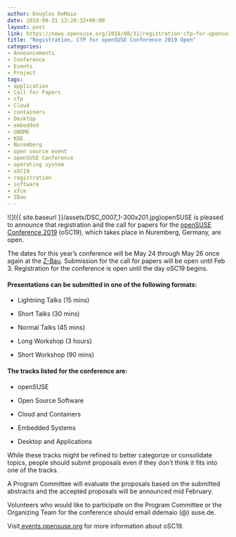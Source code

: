 ```yaml
---
author: Douglas DeMaio
date: 2018-08-31 13:20:32+00:00
layout: post
link: https://news.opensuse.org/2018/08/31/registration-cfp-for-opensuse-conference-2019-open/
title: "Registration, CfP for openSUSE Conference 2019 Open"
categories:
- Announcements
- Conference
- Events
- Project
tags:
- application
- Call for Papers
- cfp
- Cloud
- containers
- Desktop
- embedded
- GNOME
- KDE
- Nuremberg
- open source event
- openSUSE Conference
- operating system
- oSC19
- registration
- software
- xfce
- ZBau
---
```

![]({{ site.baseurl }}/assets/DSC_0007_1-300x201.jpg)openSUSE is pleased to announce that registration and the call for papers for the [openSUSE Conference 2019](https://events.opensuse.org/conference/oSC19) (oSC19), which takes place in Nuremberg, Germany, are open.

The dates for this year’s conference will be May 24 through May 26 once again at the [Z-Bau](https://z-bau.com/). Submission for the call for papers will be open until Feb 3. Registration for the conference is open until the day oSC19 begins.


#### Presentations can be submitted in one of the following formats:





 	
  * Lightning Talks (15 mins)

 	
  * Short Talks (30 mins)

 	
  * Normal Talks (45 mins)

 	
  * Long Workshop (3 hours)

 	
  * Short Workshop (90 mins)




#### The tracks listed for the conference are:





 	
  * openSUSE

 	
  * Open Source Software

 	
  * Cloud and Containers

 	
  * Embedded Systems

 	
  * Desktop and Applications


While these tracks might be refined to better categorize or consolidate topics, people should submit proposals even if they don’t think it fits into one of the tracks.

A Program Committee will evaluate the proposals based on the submitted abstracts and the accepted proposals will be announced mid February.

Volunteers who would like to participate on the Program Committee or the Organizing Team for the conference should email ddemaio (@) suse.de.

Visit[ events.opensuse.org](http://events.opensuse.org) for more information about oSC19.		
